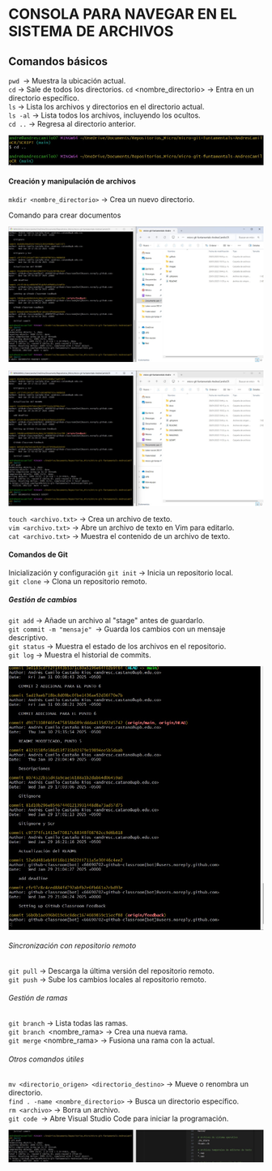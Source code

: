 # CONSOLA PARA NAVEGAR EN EL SISTEMA DE ARCHIVOS
## Comandos básicos
`pwd `→ Muestra la ubicación actual.  
`cd` → Sale de todos los directorios. 
`cd` <nombre_directorio> → Entra en un directorio específico.  
`ls` → Lista los archivos y directorios en el directorio actual.  
`ls -al` → Lista todos los archivos, incluyendo los ocultos.  
`cd ..` → Regresa al directorio anterior.  

![Devolverse al directorio anterior](../images/Devolverse_al_directorio_anterior.jpeg) 
#### Creación y manipulación de archivos
`mkdir <nombre_directorio>` → Crea un nuevo directorio.  

Comando para crear documentos

![Comando para crear documentos](../images/Comando_para_crear_documentos_1.jpeg)

![Resultados de crear documentos](../images/Resultados_de_crear_documentos.jpeg)

`touch <archivo.txt>` → Crea un archivo de texto.  
`vim <archivo.txt>` → Abre un archivo de texto en Vim para editarlo.  
`cat <archivo.txt>` → Muestra el contenido de un archivo de texto.  
#### Comandos de Git
Inicialización y configuración 
`git init` → Inicia un repositorio local.  
`git clone` <URL> → Clona un repositorio remoto.  
##### Gestión de cambios
`git add` <archivo> → Añade un archivo al "stage" antes de guardarlo.  
`git commit -m "mensaje" `→ Guarda los cambios con un mensaje descriptivo.  
`git status` → Muestra el estado de los archivos en el repositorio.  
`git log` → Muestra el historial de commits.  

![Muestra los commits](<../images/WhatsApp Image 2025-01-31 at 12.09.37 AM.jpeg>)
###### Sincronización con repositorio remoto  
`git pull` → Descarga la última versión del repositorio remoto.  
`git push` → Sube los cambios locales al repositorio remoto.  
###### Gestión de ramas
`git branch` → Lista todas las ramas.  
`git branch `<nombre_rama> → Crea una nueva rama.  
`git merge` <nombre_rama> → Fusiona una rama con la actual.  
###### Otros comandos útiles
`mv <directorio_origen> <directorio_destino>` → Mueve o renombra un directorio.  
`find . -name <nombre_directorio>` → Busca un directorio específico.  
`rm <archivo>` → Borra un archivo.  
`git code `→ Abre Visual Studio Code para iniciar la programación.

![Otros comandos](<../images/WhatsApp Image 2025-01-31 at 12.00.10 AM.jpeg>)